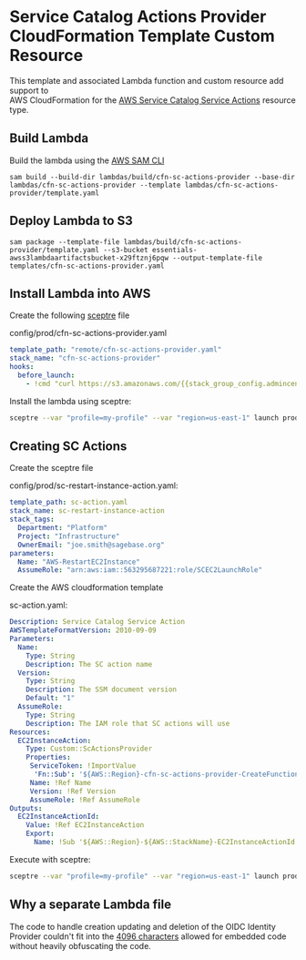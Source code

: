 # Service Catalog Actions Provider CloudFormation Template Custom Resource

This template and associated Lambda function and custom resource add support to \
AWS CloudFormation for the [AWS Service Catalog Service Actions][1]
resource type.

## Build Lambda
Build the lambda using the [AWS SAM CLI](https://docs.aws.amazon.com/serverless-application-model/latest/developerguide/serverless-sam-cli-install.html)

```shell script
sam build --build-dir lambdas/build/cfn-sc-actions-provider --base-dir lambdas/cfn-sc-actions-provider --template lambdas/cfn-sc-actions-provider/template.yaml
```

## Deploy Lambda to S3

```shell script
sam package --template-file lambdas/build/cfn-sc-actions-provider/template.yaml --s3-bucket essentials-awss3lambdaartifactsbucket-x29ftznj6pqw --output-template-file templates/cfn-sc-actions-provider.yaml
```

## Install Lambda into AWS
Create the following [sceptre](https://github.com/Sceptre/sceptre) file

config/prod/cfn-sc-actions-provider.yaml
```yaml
template_path: "remote/cfn-sc-actions-provider.yaml"
stack_name: "cfn-sc-actions-provider"
hooks:
  before_launch:
    - !cmd "curl https://s3.amazonaws.com/{{stack_group_config.admincentral_cf_bucket}}/aws-infra/master/cfn-sc-actions-provider.yaml --create-dirs -o templates/remote/cfn-sc-actions-provider.yaml"
```

Install the lambda using sceptre:
```bash script
sceptre --var "profile=my-profile" --var "region=us-east-1" launch prod/cfn-sc-actions-provider.yaml
```

## Creating SC Actions

Create the sceptre file

config/prod/sc-restart-instance-action.yaml:
```yaml
template_path: sc-action.yaml
stack_name: sc-restart-instance-action
stack_tags:
  Department: "Platform"
  Project: "Infrastructure"
  OwnerEmail: "joe.smith@sagebase.org"
parameters:
  Name: "AWS-RestartEC2Instance"
  AssumeRole: "arn:aws:iam::563295687221:role/SCEC2LaunchRole"
```

Create the AWS cloudformation template

sc-action.yaml:
```yaml
Description: Service Catalog Service Action
AWSTemplateFormatVersion: 2010-09-09
Parameters:
  Name:
    Type: String
    Description: The SC action name
  Version:
    Type: String
    Description: The SSM document version
    Default: "1"
  AssumeRole:
    Type: String
    Description: The IAM role that SC actions will use
Resources:
  EC2InstanceAction:
    Type: Custom::ScActionsProvider
    Properties:
     ServiceToken: !ImportValue
      'Fn::Sub': '${AWS::Region}-cfn-sc-actions-provider-CreateFunctionArn'
     Name: !Ref Name
     Version: !Ref Version
     AssumeRole: !Ref AssumeRole
Outputs:
  EC2InstanceActionId:
    Value: !Ref EC2InstanceAction
    Export:
      Name: !Sub '${AWS::Region}-${AWS::StackName}-EC2InstanceActionId'
```

Execute with sceptre:
```bash script
sceptre --var "profile=my-profile" --var "region=us-east-1" launch prod/sc-restart-instance-action.yaml
```


## Why a separate Lambda file

The code to handle creation updating and deletion of the OIDC Identity Provider
couldn't fit into the [4096 characters][2] allowed for embedded code without
heavily obfuscating the code.

[1]: https://docs.aws.amazon.com/servicecatalog/latest/adminguide/using-service-actions.html
[2]: https://docs.aws.amazon.com/AWSCloudFormation/latest/UserGuide/aws-properties-lambda-function-code.html#cfn-lambda-function-code-zipfile
